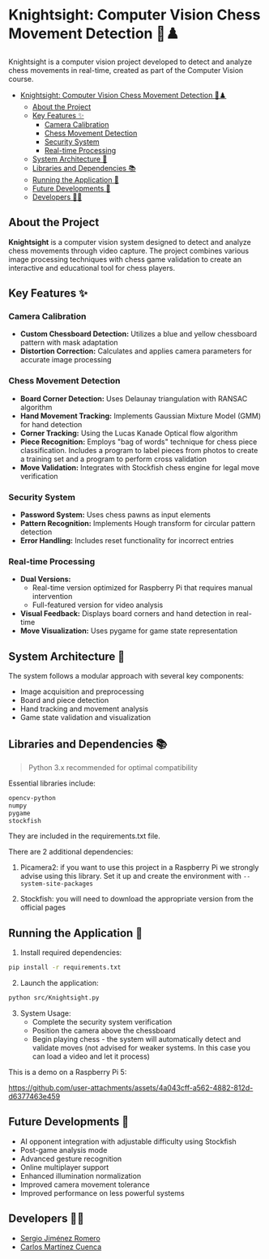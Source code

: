 # Knightsight: Computer Vision Chess Movement Detection 🎥♟️

Knightsight is a computer vision project developed to detect and analyze chess movements in real-time, created as part of the Computer Vision course.

<!-- TABLE OF CONTENTS -->
- [Knightsight: Computer Vision Chess Movement Detection 🎥♟️](#knightsight-computer-vision-chess-movement-detection-️)
  - [About the Project](#about-the-project)
  - [Key Features ✨](#key-features-)
    - [Camera Calibration](#camera-calibration)
    - [Chess Movement Detection](#chess-movement-detection)
    - [Security System](#security-system)
    - [Real-time Processing](#real-time-processing)
  - [System Architecture 🔧](#system-architecture-)
  - [Libraries and Dependencies 📚](#libraries-and-dependencies-)
  - [Running the Application 🚀](#running-the-application-)
  - [Future Developments 🔮](#future-developments-)
  - [Developers 👨‍💻](#developers-)

## About the Project
**Knightsight** is a computer vision system designed to detect and analyze chess movements through video capture. The project combines various image processing techniques with chess game validation to create an interactive and educational tool for chess players.

## Key Features ✨

### Camera Calibration
- **Custom Chessboard Detection:** Utilizes a blue and yellow chessboard pattern with mask adaptation
- **Distortion Correction:** Calculates and applies camera parameters for accurate image processing

### Chess Movement Detection
- **Board Corner Detection:** Uses Delaunay triangulation with RANSAC algorithm
- **Hand Movement Tracking:** Implements Gaussian Mixture Model (GMM) for hand detection
- **Corner Tracking:** Using the Lucas Kanade Optical flow algorithm
- **Piece Recognition:** Employs "bag of words" technique for chess piece classification. Includes a program to label pieces from photos to create a training set and a program to perform cross validation
- **Move Validation:** Integrates with Stockfish chess engine for legal move verification

### Security System
- **Password System:** Uses chess pawns as input elements
- **Pattern Recognition:** Implements Hough transform for circular pattern detection
- **Error Handling:** Includes reset functionality for incorrect entries

### Real-time Processing
- **Dual Versions:**
  - Real-time version optimized for Raspberry Pi that requires manual intervention
  - Full-featured version for video analysis
- **Visual Feedback:** Displays board corners and hand detection in real-time
- **Move Visualization:** Uses pygame for game state representation

## System Architecture 🔧
The system follows a modular approach with several key components:
- Image acquisition and preprocessing
- Board and piece detection
- Hand tracking and movement analysis
- Game state validation and visualization

## Libraries and Dependencies 📚
> Python 3.x recommended for optimal compatibility

Essential libraries include:
```bash
opencv-python
numpy
pygame
stockfish
```
They are included in the requirements.txt file.

There are 2 additional dependencies:
1. Picamera2: if you want to use this project in a Raspberry Pi we strongly advise using this library. Set it up and create the environment with `--system-site-packages`
  
2. Stockfish: you will need to download the appropriate version from the official pages

## Running the Application 🚀
1. Install required dependencies:
```bash
pip install -r requirements.txt
```

2. Launch the application:
```bash
python src/Knightsight.py
```

3. System Usage:
   * Complete the security system verification
   * Position the camera above the chessboard
   * Begin playing chess - the system will automatically detect and validate moves (not advised for weaker systems. In this case you can load a video and let it process)
  
This is a demo on a Raspberry Pi 5:

https://github.com/user-attachments/assets/4a043cff-a562-4882-812d-d6377463e459



## Future Developments 🔮
- AI opponent integration with adjustable difficulty using Stockfish
- Post-game analysis mode
- Advanced gesture recognition
- Online multiplayer support
- Enhanced illumination normalization
- Improved camera movement tolerance
- Improved performance on less powerful systems

## Developers 👨‍💻
- [Sergio Jiménez Romero](https://github.com/sjrom47)
- [Carlos Martínez Cuenca](https://github.com/carlosIMAT)
